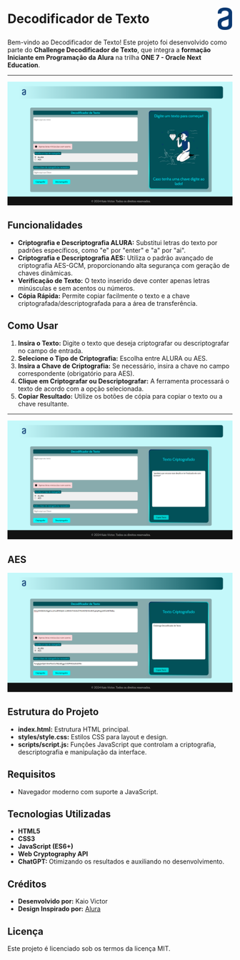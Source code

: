 <h1 style="display: flex; justify-content: space-between; align-items: center; ">
  <span>Decodificador de Texto</span>
  <img src="assets/logo_alura.png" alt="Logo da Alura" height="50">
</h1>

Bem-vindo ao Decodificador de Texto! Este projeto foi desenvolvido como parte do **Challenge Decodificador de Texto**, que integra a **formação Iniciante em Programação da Alura** na trilha **ONE 7 - Oracle Next Education**.

---

<img src="assets/tela-inicial-do-decodificador.png" alt="Imagem do Decodificador">


## Funcionalidades

- **Criptografia e Descriptografia ALURA:** Substitui letras do texto por padrões específicos, como "e" por "enter" e "a" por "ai".
- **Criptografia e Descriptografia AES:** Utiliza o padrão avançado de criptografia AES-GCM, proporcionando alta segurança com geração de chaves dinâmicas.
- **Verificação de Texto:** O texto inserido deve conter apenas letras minúsculas e sem acentos ou números.
- **Cópia Rápida:** Permite copiar facilmente o texto e a chave criptografada/descriptografada para a área de transferência.


## Como Usar

1. **Insira o Texto:** Digite o texto que deseja criptografar ou descriptografar no campo de entrada.
2. **Selecione o Tipo de Criptografia:** Escolha entre ALURA ou AES.
3. **Insira a Chave de Criptografia:** Se necessário, insira a chave no campo correspondente (obrigatório para AES).
4. **Clique em Criptografar ou Descriptografar:** A ferramenta processará o texto de acordo com a opção selecionada.
5. **Copiar Resultado:** Utilize os botões de cópia para copiar o texto ou a chave resultante.

---

<img src="assets/tela-apos-descriptografar.png" alt="Imagem do Decodificador">



## AES

<img src="assets/tela-usando-aes.png" alt="Imagem do Decodificador">

## Estrutura do Projeto

- **index.html:** Estrutura HTML principal.
- **styles/style.css:** Estilos CSS para layout e design.
- **scripts/script.js:** Funções JavaScript que controlam a criptografia, descriptografia e manipulação da interface.

## Requisitos

- Navegador moderno com suporte a JavaScript.

## Tecnologias Utilizadas

- **HTML5**
- **CSS3**
- **JavaScript (ES6+)**
- **Web Cryptography API**
- **ChatGPT:** Otimizando os resultados e auxiliando no desenvolvimento.

## Créditos

- **Desenvolvido por:** Kaio Victor
- **Design Inspirado por:** [Alura](https://www.alura.com.br)

## Licença

Este projeto é licenciado sob os termos da licença MIT.


